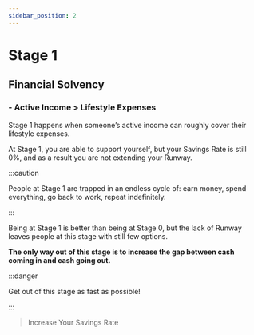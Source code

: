 ```yaml
---
sidebar_position: 2
---
```


# Stage 1

## Financial Solvency

### - Active Income > Lifestyle Expenses

Stage 1 happens when someone’s active income can roughly cover their lifestyle expenses. 

At Stage 1, you are able to support yourself, but your Savings Rate is still 0%, and as a result you are not extending your Runway. 

:::caution

People at Stage 1 are trapped in an endless cycle of: earn money, spend everything, go back to work, repeat indefinitely.

:::

Being at Stage 1 is better than being at Stage 0, but the lack of Runway leaves people at this stage with still few options. 

**The only way out of this stage is to increase the gap between cash coming in and cash going out.**

:::danger 

Get out of this stage as fast as possible!

:::

>Increase Your Savings Rate